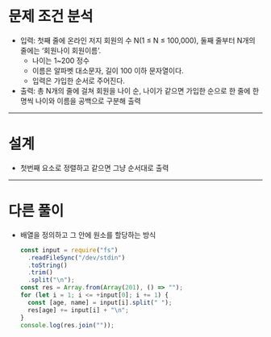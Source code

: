 # 문제 조건 분석

- 입력: 첫째 줄에 온라인 저지 회원의 수 N(1 ≤ N ≤ 100,000), 둘째 줄부터 N개의 줄에는 ‘회원나이 회원이름’.
  - 나이는 1~200 정수
  - 이름은 알파벳 대소문자, 길이 100 이하 문자열이다.
  - 입력은 가입한 순서로 주어진다.
- 출력: 총 N개의 줄에 걸쳐 회원을 나이 순, 나이가 같으면 가입한 순으로 한 줄에 한 명씩 나이와 이름을 공백으로 구분해 출력

---

# 설계

- 첫번째 요소로 정렬하고 같으면 그냥 순서대로 출력

---

# 다른 풀이

- 배열을 정의하고 그 안에 원소를 할당하는 방식
  ```jsx
  const input = require("fs")
  	.readFileSync("/dev/stdin")
  	.toString()
  	.trim()
  	.split("\n");
  const res = Array.from(Array(201), () => "");
  for (let i = 1; i <= +input[0]; i += 1) {
  	const [age, name] = input[i].split(" ");
  	res[age] += input[i] + "\n";
  }
  console.log(res.join(""));
  ```
